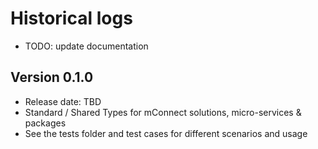 # Historical logs

- TODO: update documentation

## Version 0.1.0

- Release date: TBD
- Standard / Shared Types for mConnect solutions, micro-services & packages
- See the tests folder and test cases for different scenarios and usage
